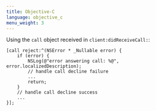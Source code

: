 ```yaml
---
title: Objective-C
language: objective_c
menu_weight: 3
---
```


Using the `call` object received in `client:didReceiveCall:`:

```objective_c
[call reject:^(NSError * _Nullable error) {
    if (error) {
        NSLog(@"error answering call: %@", error.localizedDescription);
        // handle call decline failure
        ...
        return;
    }
    // handle call decline success
    ...
}];
```